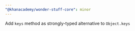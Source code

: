 ```yaml
---
"@khanacademy/wonder-stuff-core": minor
---
```


Add `keys` method as strongly-typed alternative to `Object.keys`
